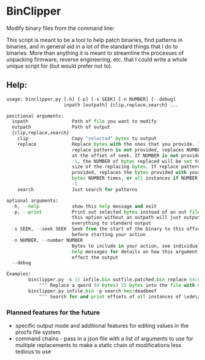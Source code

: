 # BinClipper
Modify binary files from the command line:

This script is meant to be a tool to help patch binaries, find patterns in binaries, and in general aid in a lot of the standard things that I do to binaries. More than anything it is meant to streamline the processes of unpacking firmware, reverse engineering, etc. that I could write a whole unique script for (but would prefer not to).



## Help:
```python
usage: binclipper.py [-h] [-p] [-s SEEK] [-n NUMBER] [--debug]
                     inpath [outpath] {clip,replace,search} ...

positional arguments:
  inpath                Path of file you want to modify
  outpath               Path of output
  {clip,replace,search}
    clip                Copy "selected" bytes to output
    replace             Replace bytes with the ones that you provide. If
                        replace pattern is not provided, replaces NUMBER bytes
                        at the offset of seek. If NUMBER is not provided or is
                        -1, the NUMBER of bytes replaced will be set to the
                        size of the replacing bytes. If replace pattern is
                        provided, replaces the bytes provided with your input
                        bytes NUMBER times, or all instances if NUMBER is left
                        -1
    search              Just search for patterns

optional arguments:
  -h, --help            show this help message and exit
  -p, --print           Print out selected bytes instead of an out file. using
                        this option without an outpath will just output
                        everything to standard output
  -s SEEK, --seek SEEK  Seek from the start of the binary to this offset
                        before starting your action
  -n NUMBER, --number NUMBER
                        Bytes to include in your action, see individual action
                        help messages for details on how this argument will
                        effect the output
  --debug

Examples:
        binclipper.py -s 15 infile.bin outfile.patched.bin replace 64:0x4444444444444444
            ^^^ Replace a qword (8 bytes) 15 bytes into the file with 0x4444444444444444
        binclipper.py infile.bin -p search hex:deadbeef
            ^^^ Search for and print offsets of all instances of \xde\xad\xbe\xef (big endian) in the binary
```


### Planned features for the future
 - specific output mode and additional features for editing values in the procfs file system
 - command chains - pass in a json file with a list of arguments to use for multiple replacements to make a static chain of modifications less tedious to use


